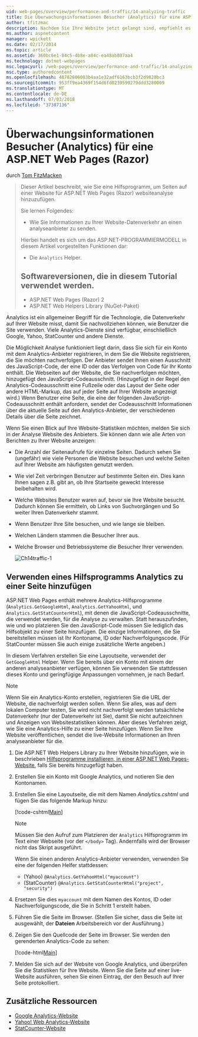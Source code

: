 ```yaml
---
uid: web-pages/overview/performance-and-traffic/14-analyzing-traffic
title: Die Überwachungsinformationen Besucher (Analytics) für eine ASP.NET-Webseiten (Razor) Standort | Microsoft-Dokumentation
author: tfitzmac
description: Nachdem Sie Ihre Website jetzt gelangt sind, empfiehlt es sich um Ihre Website-Datenverkehr zu analysieren.
ms.author: aspnetcontent
manager: wpickett
ms.date: 02/17/2014
ms.topic: article
ms.assetid: 360bc6e1-84c5-4b8e-a84c-ea48ab807aa4
ms.technology: dotnet-webpages
msc.legacyurl: /web-pages/overview/performance-and-traffic/14-analyzing-traffic
msc.type: authoredcontent
ms.openlocfilehash: 48782606083b4aa1e32adf6163bcb3f2d9828bc3
ms.sourcegitcommit: 953ff9ea4369f154d6fd0239599279ddd3280009
ms.translationtype: MT
ms.contentlocale: de-DE
ms.lasthandoff: 07/03/2018
ms.locfileid: "37387136"
---
```

<a name="tracking-visitor-information-analytics-for-an-aspnet-web-pages-razor-site"></a>Überwachungsinformationen Besucher (Analytics) für eine ASP.NET Web Pages (Razor)
====================
durch [Tom FitzMacken](https://github.com/tfitzmac)

> Dieser Artikel beschreibt, wie Sie eine Hilfsprogramm, um Seiten auf einer Website für ASP.NET Web Pages (Razor) websiteanalyse hinzuzufügen.
> 
> Sie lernen Folgendes:
> 
> - Wie Sie Informationen zu Ihrer Website-Datenverkehr an einen analyseanbieter zu senden.
> 
> Hierbei handelt es sich um das ASP.NET-PROGRAMMIERMODELL in diesem Artikel vorgestellten Funktionen dar:
> 
> - Die `Analytics` Helper.
>   
> 
> ## <a name="software-versions-used-in-the-tutorial"></a>Softwareversionen, die in diesem Tutorial verwendet werden.
> 
> 
> - ASP.NET Web Pages (Razor) 2
> - ASP.NET Web Helpers Library (NuGet-Paket)


Analytics ist ein allgemeiner Begriff für die Technologie, die Datenverkehr auf Ihrer Website misst, damit Sie nachvollziehen können, wie Benutzer die Site verwenden. Viele Analytics-Dienste sind verfügbar, einschließlich Google, Yahoo, StatCounter und andere Dienste.

Die Möglichkeit Analyse funktioniert liegt darin, dass Sie sich für ein Konto mit dem Analytics-Anbieter registrieren, in dem Sie die Website registrieren, die Sie möchten nachverfolgen. Der Anbieter sendet Ihnen einen Ausschnitt des JavaScript-Code, der eine ID oder das Verfolgen von Code für Ihr Konto enthält. Die Webseiten auf der Website, die Sie nachverfolgen möchten, hinzugefügt den JavaScript-Codeausschnitt. (Hinzugefügt in der Regel den Analytics-Codeausschnitt eine Fußzeile oder das Layout der Seite oder andere HTML-Markup, das auf jeder Seite auf Ihrer Website angezeigt wird.) Wenn Benutzer eine Seite, die eine der folgenden JavaScript-Codeausschnitt enthält anfordern, sendet der Codeausschnitt Informationen über die aktuelle Seite auf den Analytics-Anbieter, der verschiedenen Details über die Seite zeichnet.

Wenn Sie einen Blick auf Ihre Website-Statistiken möchten, melden Sie sich in der Analyse Website des Anbieters. Sie können dann wie alle Arten von Berichten zu Ihrer Website anzeigen:

- Die Anzahl der Seitenaufrufe für einzelne Seiten. Dadurch sehen Sie (ungefähr) wie viele Personen die Website besuchen und welche Seiten auf Ihrer Website am häufigsten genutzt werden.
- Wie viel Zeit verbringen Benutzer auf bestimmte Seiten ein. Dies kann Ihnen sagen z.B. gibt an, ob Ihre Startseite geweckt Interesse beibehalten wird.
- Welche Websites Benutzer waren auf, bevor sie Ihre Website besucht. Dadurch können Sie ermitteln, ob Links von Suchvorgängen und So weiter Ihren Datenverkehr stammt.
- Wenn Benutzer Ihre Site besuchen, und wie lange sie bleiben.
- Welchen Ländern stammen die Besucher Ihrer aus.
- Welche Browser und Betriebssysteme die Besucher Ihrer verwenden.

    ![Ch14traffic-1](14-analyzing-traffic/_static/image1.jpg)

## <a name="using-a-helper-to-add-analytics-to-a-page"></a>Verwenden eines Hilfsprogramms Analytics zu einer Seite hinzufügen

ASP.NET Web Pages enthält mehrere Analytics-Hilfsprogramme (`Analytics.GetGoogleHtml`, `Analytics.GetYahooHtml`, und `Analytics.GetStatCounterHtml`), mit denen die JavaScript-Codeausschnitte, die verwendet werden, für die Analyse zu verwalten. Statt herauszufinden, wie und wo platzieren Sie den JavaScript-Code müssen Sie lediglich das Hilfsobjekt zu einer Seite hinzufügen. Die einzige Informationen, die Sie bereitstellen müssen ist Ihr Kontoname, ID oder Nachverfolgungscode. (Für StatCounter müssen Sie auch einige zusätzliche Werte angeben.)

In diesem Verfahren erstellen Sie eine Layoutseite, verwendet der `GetGoogleHtml` Helper. Wenn Sie bereits über ein Konto mit einem der anderen analyseanbieter verfügen, können Sie verwenden Sie stattdessen dieses Konto und geringfügige Anpassungen vornehmen, je nach Bedarf.

> [!NOTE]
> Wenn Sie ein Analytics-Konto erstellen, registrieren Sie die URL der Website, die nachverfolgt werden sollen. Wenn Sie alles, was auf dem lokalen Computer testen, Sie wird nicht nachverfolgt werden tatsächliche Datenverkehr (nur der Datenverkehr ist Sie), damit Sie nicht aufzeichnen und Anzeigen von Websitestatistiken können. Aber dieses Verfahren zeigt, wie Sie eine Analytics-Hilfe zu einer Seite hinzufügen. Wenn Sie Ihre Website veröffentlichen, sendet die live-Website Informationen an Ihren analyseanbieter für die.


1. Die ASP.NET Web Helpers Library zu Ihrer Website hinzufügen, wie in beschrieben [Hilfsprogramme installieren, in einer ASP.NET Web Pages-Website](https://go.microsoft.com/fwlink/?LinkId=252372), falls Sie bereits hinzugefügt haben.
2. Erstellen Sie ein Konto mit Google Analytics, und notieren Sie den Kontonamen.
3. Erstellen Sie eine Layoutseite, die mit dem Namen *Analytics.cshtml* und fügen Sie das folgende Markup hinzu:

    [!code-cshtml[Main](14-analyzing-traffic/samples/sample1.cshtml)]

    > [!NOTE]
    > Müssen Sie den Aufruf zum Platzieren der `Analytics` Hilfsprogramm im Text einer Webseite (vor der `</body>` Tag). Andernfalls wird der Browser nicht das Skript ausgeführt.

    Wenn Sie einen anderen Analytics-Anbieter verwenden, verwenden Sie eine der folgenden Helfer stattdessen:

    - (Yahoo) `@Analytics.GetYahooHtml("myaccount")`
    - (StatCounter) `@Analytics.GetStatCounterHtml("project", "security")`
4. Ersetzen Sie dies `myaccount` mit dem Namen des Kontos, ID oder Nachverfolgungscode, die Sie in Schritt 1 erstellt haben.
5. Führen Sie die Seite im Browser. (Stellen Sie sicher, dass die Seite ist ausgewählt, der **Dateien** Arbeitsbereich vor der Ausführung.)
6. Zeigen Sie den Quellcode der Seite im Browser. Sie werden den gerenderten Analytics-Code zu sehen:

    [!code-html[Main](14-analyzing-traffic/samples/sample2.html)]
7. Melden Sie sich auf der Website von Google Analytics, und überprüfen Sie die Statistiken für Ihre Website. Wenn Sie die Seite auf einer live-Website ausführen, sehen Sie einen Eintrag, der den Besuch auf Ihrer Seite protokolliert.

<a id="Additional_Resources"></a>
## <a name="additional-resources"></a>Zusätzliche Ressourcen

- [Google Analytics-Website](https://www.google.com/analytics/)
- [Yahoo! Web Analytics-Website](http://help.yahoo.com/l/us/yahoo/ywa/)
- [StatCounter-Website](http://statcounter.com/)
